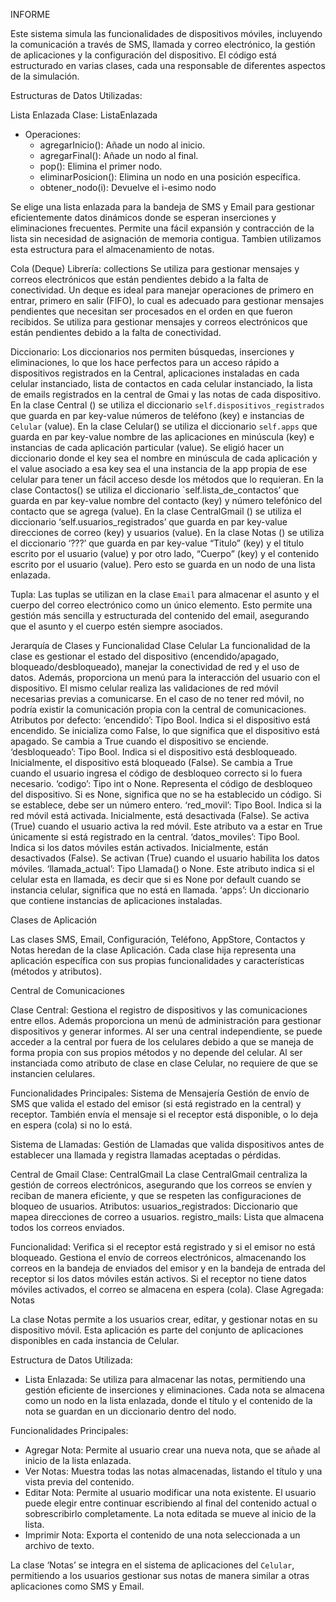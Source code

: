 INFORME


Este sistema simula las funcionalidades de dispositivos móviles, incluyendo la comunicación a través de SMS, llamada y correo electrónico, la gestión de aplicaciones y la configuración del dispositivo. El código está estructurado en varias clases, cada una responsable de diferentes aspectos de la simulación.


Estructuras de Datos Utilizadas:


Lista Enlazada
Clase: ListaEnlazada
- Operaciones:
  - agregarInicio(): Añade un nodo al inicio. 
  - agregarFinal(): Añade un nodo al final. 
  - pop(): Elimina el primer nodo.
  - eliminarPosicion(): Elimina un nodo en una posición específica. 
  - obtener_nodo(i): Devuelve el i-esimo nodo


Se elige una lista enlazada para la bandeja de SMS y Email para gestionar eficientemente datos dinámicos donde se esperan inserciones y eliminaciones frecuentes. Permite una fácil expansión y contracción de la lista sin necesidad de asignación de memoria contigua. Tambien utilizamos esta estructura para el almacenamiento de notas. 


Cola (Deque)
Librería: collections
Se utiliza para gestionar mensajes y correos electrónicos que están pendientes debido a la falta de conectividad. Un deque es ideal para manejar operaciones de primero en entrar, primero en salir (FIFO), lo cual es adecuado para gestionar mensajes pendientes que necesitan ser procesados en el orden en que fueron recibidos. Se utiliza para gestionar mensajes y correos electrónicos que están pendientes debido a la falta de conectividad.


Diccionario:
Los diccionarios nos permiten búsquedas, inserciones y eliminaciones, lo que los hace perfectos para un acceso rápido a dispositivos registrados en la Central, aplicaciones instaladas en cada celular instanciado, lista de contactos en cada celular instanciado, la lista de emails registrados en la central de Gmai y las notas de cada dispositivo.
En la clase Central () se utiliza el diccionario `self.dispositivos_registrados` que guarda en par key-value números de teléfono (key) e instancias de `Celular` (value).
En la clase Celular() se utiliza el diccionario `self.apps` que guarda en par key-value nombre de las aplicaciones en minúscula (key) e instancias de cada aplicación particular (value). Se eligió hacer un diccionario donde el key sea el nombre en minúscula de cada aplicación y el value asociado a esa key sea el una instancia de la app propia de ese celular para tener un fácil acceso desde los métodos que lo requieran. 
En la clase Contactos() se utiliza el diccionario `self.lista_de_contactos’ que guarda en par key-value nombre del contacto (key) y número telefónico del contacto que se agrega (value).
En la clase CentralGmail ()  se utiliza el diccionario ‘self.usuarios_registrados’ que guarda en par key-value direcciones de correo (key) y usuarios (value).
En la clase Notas () se utiliza el diccionario ‘???’ que guarda en par key-value “Titulo” (key) y el titulo escrito por el usuario (value) y por otro lado, “Cuerpo” (key) y el contenido escrito por el usuario (value). Pero esto se guarda en un nodo de una lista enlazada. 


Tupla: 
Las tuplas se utilizan en la clase `Email` para almacenar el asunto y el cuerpo del correo electrónico como un único elemento. Esto permite una gestión más sencilla y estructurada del contenido del email, asegurando que el asunto y el cuerpo estén siempre asociados.




Jerarquía de Clases y Funcionalidad
Clase Celular
La funcionalidad de la clase es gestionar el estado del dispositivo (encendido/apagado, bloqueado/desbloqueado), manejar la conectividad de red y el uso de datos. Además, proporciona un menú para la interacción del usuario con el dispositivo. El mismo celular realiza las validaciones de red móvil necesarias previas a comunicarse. En el caso de no tener red móvil, no podría existir la comunicación propia con la central de comunicaciones. 
Atributos por defecto: 
‘encendido’: Tipo Bool. Indica si el dispositivo está encendido. Se inicializa como False, lo que significa que el dispositivo está apagado. Se cambia a True cuando el dispositivo se enciende.
‘desbloqueado’: Tipo Bool. Indica si el dispositivo está desbloqueado. Inicialmente, el dispositivo está bloqueado (False). Se cambia a True cuando el usuario ingresa el código de desbloqueo correcto si lo fuera necesario.
‘codigo’: Tipo int o None. Representa el código de desbloqueo del dispositivo. Si es None, significa que no se ha establecido un código. Si se establece, debe ser un número entero.
‘red_movil’: Tipo Bool. Indica si la red móvil está activada. Inicialmente, está desactivada (False). Se activa (True) cuando el usuario activa la red móvil. Este atributo va a estar en True únicamente si está registrado en la central.
‘datos_moviles’: Tipo Bool. Indica si los datos móviles están activados. Inicialmente, están desactivados (False). Se activan (True) cuando el usuario habilita los datos móviles.
‘llamada_actual’: Tipo Llamada() o None. Este atributo indica si el celular esta en llamada, es decir que si es None por default cuando se instancia celular, significa que no está en llamada.
‘apps’: Un diccionario que contiene instancias de aplicaciones instaladas.






Clases de Aplicación


Las clases SMS, Email, Configuración, Teléfono, AppStore, Contactos y Notas heredan de la clase Aplicación. Cada clase hija representa una aplicación específica con sus propias funcionalidades y características (métodos y atributos).


Central de Comunicaciones


Clase Central:
Gestiona el registro de dispositivos y las comunicaciones entre ellos. Además proporciona un menú de administración para gestionar dispositivos y generar informes. Al ser una central independiente, se puede acceder a la central por fuera de los celulares debido a que se maneja de forma propia con sus propios métodos y no depende del celular. Al ser instanciada como atributo de clase en clase Celular, no requiere de que se instancien celulares. 


Funcionalidades Principales:
Sistema de Mensajería
Gestión de envío de SMS que valida el estado del emisor (si está registrado en la central) y receptor. También envía el mensaje si el receptor está disponible, o lo deja en espera (cola) si no lo está.


Sistema de Llamadas:
Gestión de Llamadas que valida dispositivos antes de establecer una llamada y registra llamadas aceptadas o pérdidas.


Central de Gmail
Clase: CentralGmail
La clase CentralGmail centraliza la gestión de correos electrónicos, asegurando que los correos se envíen y reciban de manera eficiente, y que se respeten las configuraciones de bloqueo de usuarios.
Atributos: 
usuarios_registrados: Diccionario que mapea direcciones de correo a usuarios.
registro_mails: Lista que almacena todos los correos enviados.

Funcionalidad:
Verifica si el receptor está registrado y si el emisor no está bloqueado. Gestiona el envío de correos electrónicos, almacenando los correos en la bandeja de enviados del emisor y en la bandeja de entrada del receptor si los datos móviles están activos. Si el receptor no tiene datos móviles activados, el correo se almacena en espera (cola). 
Clase Agregada: Notas

La clase Notas permite a los usuarios crear, editar, y gestionar notas en su dispositivo móvil. Esta aplicación es parte del conjunto de aplicaciones disponibles en cada instancia de Celular.

Estructura de Datos Utilizada:
- Lista Enlazada: Se utiliza para almacenar las notas, permitiendo una gestión eficiente de inserciones y eliminaciones. Cada nota se almacena como un nodo en la lista enlazada, donde el título y el contenido de la nota se guardan en un diccionario dentro del nodo.

Funcionalidades Principales:
- Agregar Nota: Permite al usuario crear una nueva nota, que se añade al inicio de la lista enlazada.
- Ver Notas: Muestra todas las notas almacenadas, listando el título y una vista previa del contenido.
- Editar Nota: Permite al usuario modificar una nota existente. El usuario puede elegir entre continuar escribiendo al final del contenido actual o sobrescribirlo completamente. La nota editada se mueve al inicio de la lista.
- Imprimir Nota: Exporta el contenido de una nota seleccionada a un archivo de texto.

La clase ‘Notas’ se integra en el sistema de aplicaciones del `Celular`, permitiendo a los usuarios gestionar sus notas de manera similar a otras aplicaciones como SMS y Email.
